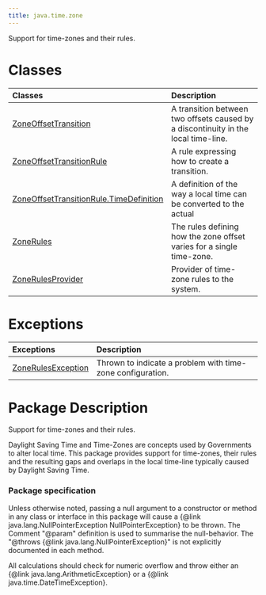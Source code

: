 ```yaml
---
title: java.time.zone
---
```


 Support for time-zones and their rules.

# Classes

| Classes | Description 
|:---|:---
|[ZoneOffsetTransition](../classes#zoneoffsettransition) |A transition between two offsets caused by a discontinuity in the local time-line. 
|[ZoneOffsetTransitionRule](../classes#zoneoffsettransitionrule) |A rule expressing how to create a transition. 
|[ZoneOffsetTransitionRule.TimeDefinition](../classes#zoneoffsettransitionrule.timedefinition) |A definition of the way a local time can be converted to the actual 
|[ZoneRules](../classes#zonerules) |The rules defining how the zone offset varies for a single time-zone. 
|[ZoneRulesProvider](../classes#zonerulesprovider) |Provider of time-zone rules to the system. 


# Exceptions

| Exceptions | Description 
|:---|:---
|[ZoneRulesException](../classes#zonerulesexception) |Thrown to indicate a problem with time-zone configuration. 



# Package Description


<p>
 Support for time-zones and their rules.
 </p>
 <p>
 Daylight Saving Time and Time-Zones are concepts used by Governments to alter local time.
 This package provides support for time-zones, their rules and the resulting
 gaps and overlaps in the local time-line typically caused by Daylight Saving Time.
 </p>

 <h3>Package specification</h3>
 <p>
 Unless otherwise noted, passing a null argument to a constructor or method in any class or interface
 in this package will cause a {@link java.lang.NullPointerException NullPointerException} to be thrown.
 The Comment "@param" definition is used to summarise the null-behavior.
 The "@throws {@link java.lang.NullPointerException}" is not explicitly documented in each method.
 </p>
 <p>
 All calculations should check for numeric overflow and throw either an {@link java.lang.ArithmeticException}
 or a {@link java.time.DateTimeException}.
 </p>